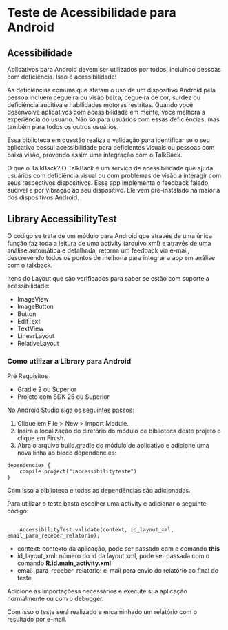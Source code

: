 # Teste de Acessibilidade para Android

## Acessibilidade
Aplicativos para Android devem ser utilizados por todos, incluindo pessoas com deficiência. Isso é acessibilidade!

As deficiências comuns que afetam o uso de um dispositivo Android pela pessoa incluem cegueira ou visão baixa, cegueira de cor, surdez ou deficiência auditiva e habilidades motoras restritas. Quando você desenvolve aplicativos com acessibilidade em mente, você melhora a experiência do usuário. Não só para usuários com essas deficiências, mas também para todos os outros usuários.

Essa biblioteca em questão realiza a validação para identificar se o seu aplicativo possui acessibilidade para deficientes visuais ou pessoas com baixa visão, provendo assim uma integração com o TalkBack.

O que  o TalkBack?
O TalkBack é um serviço de acessibilidade que ajuda usuários com deficiência visual ou com problemas de visão a interagir com seus respectivos dispositivos. Esse app implementa o feedback falado, audível e por vibração ao seu dispositivo. Ele vem pré-instalado na maioria dos dispositivos Android.


## Library AccessibilityTest

O código se trata de um módulo para Android que através de uma única função faz toda a leitura de uma activity (arquivo xml) e através de uma análise automática e detalhada, retorna um feedback via e-mail, descrevendo todos os pontos de melhoria para integrar a app em análise com o talkback.

Itens do Layout que são verificados para saber se estão com suporte a acessibilidade:
- ImageView
- ImageButton
- Button
- EditText
- TextView
- LinearLayout
- RelativeLayout


### Como utilizar a Library para Android
Pré Requisitos
- Gradle 2 ou Superior
- Projeto com SDK 25 ou Superior

No Android Studio siga os seguintes passos:
1. Clique em File > New > Import Module.
2. Insira a localização do diretório do módulo de biblioteca deste projeto e clique em Finish. 
3. Abra o arquivo build.gradle do módulo de aplicativo e adicione uma nova linha ao bloco dependencies:
<pre><code>dependencies {
    compile project(":accessibilityteste")
}</code></pre>

Com isso a biblioteca e todas as dependências são adicionadas.

Para utilizar o teste basta escolher uma activity e adicionar o seguinte código:

<pre><code>
    AccessibilityTest.validate(context, id_layout_xml, email_para_receber_relatorio);
</code></pre>
- context: contexto da aplicação, pode ser passado com o comando <b>this</b>
- id_layout_xml: número do id da layout xml, pode ser passada com o comando <b>R.id.main_activity.xml</b>
- email_para_receber_relatorio: e-mail para envio do relatório ao final do teste


Adicione as importaçõess necessários e execute sua aplicação normalmente ou com o debugger.

Com isso o teste será realizado e encaminhado um relatório com o resultado por e-mail.
